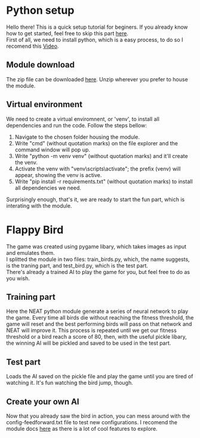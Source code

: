 # Python setup
Hello there! This is a quick setup tutorial for beginers. If you already know how to get started, feel free to skip this part [here](#FlappyBird). <br/>
First of all, we need to install python, which is a easy process, to do so I recomend this [Video](https://www.youtube.com/watch?v=i-MuSAwgwCU).

## Module download
The zip file can be downloaded [here](https://github.com/joaoartursilveira/FlappybirdIA/archive/refs/heads/master.zip). 
Unzip wherever you prefer to house the module.

## Virtual environment
We need to create a virtual enviromnent, or 'venv', to install all dependencies and run the code. Follow the steps bellow:
1. Navigate to the chosen folder housing the module.
2. Write "cmd" (without quotation marks) on the file explorer and the command window will pop up.
3. Write "python -m venv venv" (without quotation marks) and it'll create the venv.
4. Activate the venv with "venv\scripts\activate"; the prefix (venv) will appear, showing the venv is active.
5. Write "pip install -r requirements.txt" (without quotation marks) to install all dependencies we need.

Surprisingly enough, that's it, we are ready to start the fun part, which is interating with the module.

# Flappy Bird
The game was created using pygame libary, which takes images as input and emulates them. <br/>
I splitted the module in two files: train_birds.py, which, the name suggests, is the traning part, and test_bird.py, which is the test part. <br/>
There's already a trained AI to play the game for you, but feel free to do as you wish.

## Training part
Here the NEAT python module generate a series of neural network to play the game. Every time all birds die without reaching the fitness threshold,
the game will reset and the best performing birds will pass on that network and NEAT will improve it. This process is repeated until we get our fitness threshold
or a bird reach a score of 80, then, with the useful pickle libary, the winning AI will be pickled and saved to be used in the test part.

## Test part
Loads the AI saved on the pickle file and play the game until you are tired of watching it. It's fun watching the bird jump, though.

## Create your own AI
Now that you already saw the bird in action, you can mess around with the config-feedforward.txt file to test new configurations. I recomend the module docs
[here](https://neat-python.readthedocs.io/en/latest/) as there is a lot of cool features to explore.
